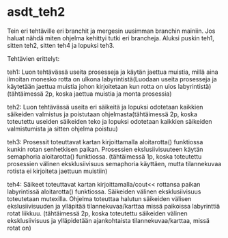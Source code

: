 # asdt_teh2
Tein eri tehtäville eri branchit ja mergesin uusimman branchin mainiin. Jos haluat nähdä miten ohjelma kehittyi tutki eri brancheja. Aluksi puskin teh1, sitten teh2, sitten teh4 ja lopuksi teh3.  

Tehtävien erittelyt:

  teh1:
Luon tehtävässä useita prosesseja ja käytän jaettua muistia, millä aina ilmoitan monesko rotta on ulkona labyrintistä(Luodaan useita prosesseja ja käytetään jaettua muistia johon kirjoitetaan kun rotta on ulos labyrintistä) (tähtäimessä 2p, koska jaettua muistia ja monta prosessia)
  
  teh2:
Luon tehtävässä useita eri säikeitä ja lopuksi odotetaan kaikkien säikeiden valmistus ja poistutaan ohjelmasta(tähtäimessä 2p, koska toteutettu useiden säikeiden teko ja lopuksi odotetaan kaikkien säikeiden valmistumista ja sitten ohjelma poistuu)
  
  teh3:
Prosessit toteuttavat kartan kirjoittamalla aloitarotta() funktiossa kunkin rotan senhetkisen paikan. Prosessien ekslusiivisuuteen käytän semaphoria aloitarotta() funktiossa. (tähtäimessä 1p, koska toteutettu prosessien välinen eksklusiivisuus semaphoria käyttäen, mutta tilannekuvaa rotista ei kirjoiteta jaettuun muistiin)
  
  teh4:
Säikeet toteuttavat kartan kirjoittamalla/cout<< rottansa paikan labyrintissä aloitarotta() funktiossa. Säikeiden välinen eksklusiivisuus toteutetaan mutexilla. Ohjelma toteuttaa halutun säikeiden välisen ekslusiivisuuden ja ylläpitää tilannekuvaa/karttaa missä paikoissa labyrinttiä rotat liikkuu. (tähtäimessä 2p, koska toteutettu säikeiden välinen eksklusiivisuus ja ylläpidetään ajankohtaista tilannekuvaa/karttaa, missä rotat on)     
  

